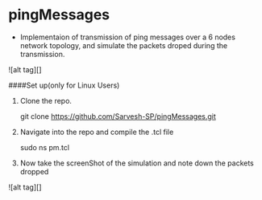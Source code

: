 # pingMessages
* Implementaion of transmission of ping messages over a 6 nodes network topology, and simulate the packets droped during the transmission.

![alt tag][]

####Set up(only for Linux Users)
1. Clone the repo.
	
	git clone https://github.com/Sarvesh-SP/pingMessages.git

2. Navigate into the repo and compile the .tcl file
	
	sudo ns pm.tcl

3. Now take the screenShot of the simulation and note down the packets dropped
	
![alt tag][]
